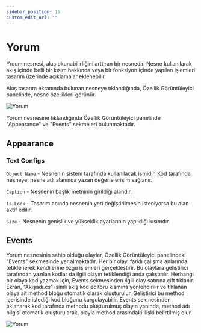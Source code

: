 ```yaml
---
sidebar_position: 15
custom_edit_url: ""
---
```


# Yorum

Yroum nesnesi, akış okunabilirliğini arttıran bir nesnedir. Nesne kullanılarak akış içinde belli bir kısım hakkında veya bir fonksiyon içinde yapılan işlemleri tasarım üzerinde açıklamalar eklenebilir.

Akış tasarım ekranında bulunan nesneye tıklandığında, Özellik Görüntüleyici panelinde, nesne özellikleri görünür.

![Yorum](https://docsbimser.blob.core.windows.net/imagecontainer/auto-uploadb3be2ff2-a2c4-489c-966f-2789a9bbf01a)

Yorum nesnesine tıklandığında Özellik Görüntüleyici panelinde "Appearance" ve "Events" sekmeleri bulunmaktadır.

## Appearance

### Text Configs

`Object Name` - Nesnenin sistem tarafında kullanılacak ismidir. Kod tarafında nesneye, nesne adı alanında yazan değerle erişim sağlanır.

`Caption` - Nesnenin başlık metninin girildiği alandır.

`Is Lock` - Tasarım anında nesnenin yeri değiştirilmesin isteniyorsa bu alan aktif edilir.

`Size` - Nesnenin genişlik ve yükseklik ayarlarının yapıldığı kısımdır.

## Events

Yorum nesnesinin sahip olduğu olaylar, Özellik Görüntüleyici panelindeki "Events" sekmesinde yer almaktadır. Her bir olay, farklı çalışma anlarında tetiklenerek kendilerine özgü işlemleri gerçekleştirir. Bu olaylara geliştirici tarafından yazılan kodlar da ilgili olayın tetiklendiği anda çalıştırılır. Herhangi bir olaya kod yazmak için, Events sekmesinden ilgili olay satırına çift tıklanır. Ekran, “Akışadı.cs” isimli akış kod editörü kısmına yönlendirilir ve tıklanan olaya ait method bloğu otomatik olarak oluşturulur. Geliştirici bu method içerisinde istediği kod bloğunu kurgulayabilir. Events sekmesinden tıklanarak kod tarafında methodu oluşturulmuş olayın yanında, method adı bilgisi otomatik oluşturularak, olayla method arasındaki ilişki belirtilmiş olur.

![Yorum](https://docsbimser.blob.core.windows.net/imagecontainer/auto-upload52189f88-e197-40b7-8f51-af0860981db3)